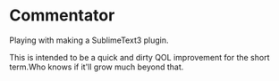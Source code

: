 # Commentator

Playing with making a SublimeText3 plugin.

This is intended to be a quick and dirty QOL improvement for the short term.Who knows if it'll grow much beyond that.


